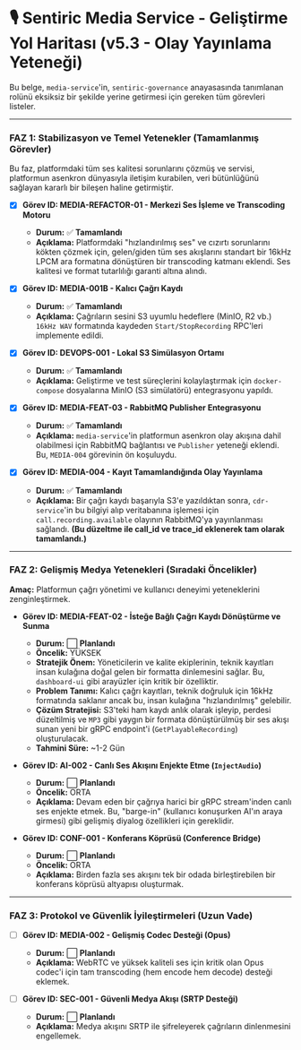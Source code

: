 # 🎙️ Sentiric Media Service - Geliştirme Yol Haritası (v5.3 - Olay Yayınlama Yeteneği)

Bu belge, `media-service`'in, `sentiric-governance` anayasasında tanımlanan rolünü eksiksiz bir şekilde yerine getirmesi için gereken tüm görevleri listeler.

---

### **FAZ 1: Stabilizasyon ve Temel Yetenekler (Tamamlanmış Görevler)**

Bu faz, platformdaki tüm ses kalitesi sorunlarını çözmüş ve servisi, platformun asenkron dünyasıyla iletişim kurabilen, veri bütünlüğünü sağlayan kararlı bir bileşen haline getirmiştir.

-   [x] **Görev ID: MEDIA-REFACTOR-01 - Merkezi Ses İşleme ve Transcoding Motoru**
    -   **Durum:** ✅ **Tamamlandı**
    -   **Açıklama:** Platformdaki "hızlandırılmış ses" ve cızırtı sorunlarını kökten çözmek için, gelen/giden tüm ses akışlarını standart bir 16kHz LPCM ara formatına dönüştüren bir transcoding katmanı eklendi. Ses kalitesi ve format tutarlılığı garanti altına alındı.

-   [x] **Görev ID: MEDIA-001B - Kalıcı Çağrı Kaydı**
    -   **Durum:** ✅ **Tamamlandı**
    -   **Açıklama:** Çağrıların sesini S3 uyumlu hedeflere (MinIO, R2 vb.) `16kHz WAV` formatında kaydeden `Start/StopRecording` RPC'leri implemente edildi.

-   [x] **Görev ID: DEVOPS-001 - Lokal S3 Simülasyon Ortamı**
    -   **Durum:** ✅ **Tamamlandı**
    -   **Açıklama:** Geliştirme ve test süreçlerini kolaylaştırmak için `docker-compose` dosyalarına MinIO (S3 simülatörü) entegrasyonu yapıldı.

-   [x] **Görev ID: MEDIA-FEAT-03 - RabbitMQ Publisher Entegrasyonu**
    -   **Durum:** ✅ **Tamamlandı**
    -   **Açıklama:** `media-service`'in platformun asenkron olay akışına dahil olabilmesi için RabbitMQ bağlantısı ve `Publisher` yeteneği eklendi. Bu, `MEDIA-004` görevinin ön koşuluydu.

-   [x] **Görev ID: MEDIA-004 - Kayıt Tamamlandığında Olay Yayınlama**
    -   **Durum:** ✅ **Tamamlandı**
    -   **Açıklama:** Bir çağrı kaydı başarıyla S3'e yazıldıktan sonra, `cdr-service`'in bu bilgiyi alıp veritabanına işlemesi için `call.recording.available` olayının RabbitMQ'ya yayınlanması sağlandı. **(Bu düzeltme ile call_id ve trace_id eklenerek tam olarak tamamlandı.)**

---

### **FAZ 2: Gelişmiş Medya Yetenekleri (Sıradaki Öncelikler)**

**Amaç:** Platformun çağrı yönetimi ve kullanıcı deneyimi yeteneklerini zenginleştirmek.

-   **Görev ID: MEDIA-FEAT-02 - İsteğe Bağlı Çağrı Kaydı Dönüştürme ve Sunma**
    -   **Durum:** ⬜ **Planlandı**
    -   **Öncelik:** YÜKSEK
    -   **Stratejik Önem:** Yöneticilerin ve kalite ekiplerinin, teknik kayıtları insan kulağına doğal gelen bir formatta dinlemesini sağlar. Bu, `dashboard-ui` gibi arayüzler için kritik bir özelliktir.
    -   **Problem Tanımı:** Kalıcı çağrı kayıtları, teknik doğruluk için 16kHz formatında saklanır ancak bu, insan kulağına "hızlandırılmış" gelebilir.
    -   **Çözüm Stratejisi:** S3'teki ham kaydı anlık olarak işleyip, perdesi düzeltilmiş ve `MP3` gibi yaygın bir formata dönüştürülmüş bir ses akışı sunan yeni bir gRPC endpoint'i (`GetPlayableRecording`) oluşturulacak.
    -   **Tahmini Süre:** ~1-2 Gün

-   **Görev ID: AI-002 - Canlı Ses Akışını Enjekte Etme (`InjectAudio`)**
    -   **Durum:** ⬜ **Planlandı**
    -   **Öncelik:** ORTA
    -   **Açıklama:** Devam eden bir çağrıya harici bir gRPC stream'inden canlı ses enjekte etmek. Bu, "barge-in" (kullanıcı konuşurken AI'ın araya girmesi) gibi gelişmiş diyalog özellikleri için gereklidir.

-   **Görev ID: CONF-001 - Konferans Köprüsü (Conference Bridge)**
    -   **Durum:** ⬜ **Planlandı**
    -   **Öncelik:** ORTA
    -   **Açıklama:** Birden fazla ses akışını tek bir odada birleştirebilen bir konferans köprüsü altyapısı oluşturmak.

---

### **FAZ 3: Protokol ve Güvenlik İyileştirmeleri (Uzun Vade)**

-   [ ] **Görev ID: MEDIA-002 - Gelişmiş Codec Desteği (Opus)**
    -   **Durum:** ⬜ **Planlandı**
    -   **Açıklama:** WebRTC ve yüksek kaliteli ses için kritik olan Opus codec'i için tam transcoding (hem encode hem decode) desteği eklemek.

-   [ ] **Görev ID: SEC-001 - Güvenli Medya Akışı (SRTP Desteği)**
    -   **Durum:** ⬜ **Planlandı**
    -   **Açıklama:** Medya akışını SRTP ile şifreleyerek çağrıların dinlenmesini engellemek.